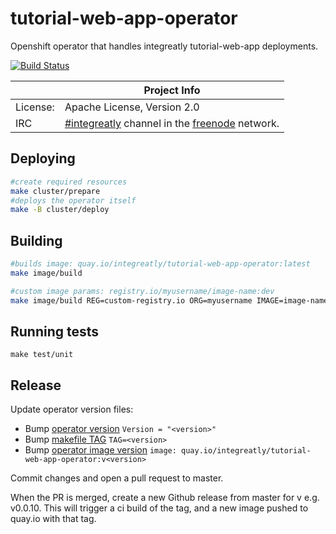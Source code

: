 # tutorial-web-app-operator

Openshift operator that handles integreatly tutorial-web-app deployments.

[![Build Status](https://travis-ci.org/integr8ly/tutorial-web-app-operator.svg?branch=master)](https://travis-ci.org/integr8ly/tutorial-web-app-operator)


|                 | Project Info  |
| --------------- | ------------- |
| License:        | Apache License, Version 2.0                      |
| IRC             | [#integreatly](https://webchat.freenode.net/?channels=integreatly) channel in the [freenode](http://freenode.net/) network. |


## Deploying

```sh
#create required resources
make cluster/prepare
#deploys the operator itself
make -B cluster/deploy
```

## Building

```sh
#builds image: quay.io/integreatly/tutorial-web-app-operator:latest
make image/build

#custom image params: registry.io/myusername/image-name:dev
make image/build REG=custom-registry.io ORG=myusername IMAGE=image-name TAG=dev
```

## Running tests

```
make test/unit
```

## Release

Update operator version files:

* Bump [operator version](version/version.go) 
```Version = "<version>"```
* Bump [makefile TAG](Makefile)
```TAG=<version>```
* Bump [operator image version](deploy/operator.yaml)
```image: quay.io/integreatly/tutorial-web-app-operator:v<version>```

Commit changes and open a pull request to master.

When the PR is merged, create a new Github release from master for v<version> e.g. v0.0.10.
This will trigger a ci build of the tag, and a new image pushed to quay.io with that tag.
